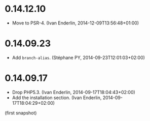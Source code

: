 # 0.14.12.10

  * Move to PSR-4. (Ivan Enderlin, 2014-12-09T13:56:48+01:00)

# 0.14.09.23

  * Add `branch-alias`. (Stéphane PY, 2014-09-23T12:01:03+02:00)

# 0.14.09.17

  * Drop PHP5.3. (Ivan Enderlin, 2014-09-17T18:04:43+02:00)
  * Add the installation section. (Ivan Enderlin, 2014-09-17T18:04:29+02:00)

(first snapshot)
